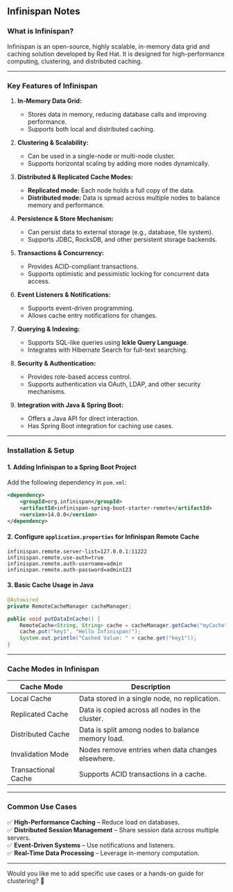 ## **Infinispan Notes**  

### **What is Infinispan?**  
Infinispan is an open-source, highly scalable, in-memory data grid and caching solution developed by Red Hat. It is designed for high-performance computing, clustering, and distributed caching.  

---

### **Key Features of Infinispan**  

1. **In-Memory Data Grid:**  
   - Stores data in memory, reducing database calls and improving performance.  
   - Supports both local and distributed caching.  

2. **Clustering & Scalability:**  
   - Can be used in a single-node or multi-node cluster.  
   - Supports horizontal scaling by adding more nodes dynamically.  

3. **Distributed & Replicated Cache Modes:**  
   - **Replicated mode:** Each node holds a full copy of the data.  
   - **Distributed mode:** Data is spread across multiple nodes to balance memory and performance.  

4. **Persistence & Store Mechanism:**  
   - Can persist data to external storage (e.g., database, file system).  
   - Supports JDBC, RocksDB, and other persistent storage backends.  

5. **Transactions & Concurrency:**  
   - Provides ACID-compliant transactions.  
   - Supports optimistic and pessimistic locking for concurrent data access.  

6. **Event Listeners & Notifications:**  
   - Supports event-driven programming.  
   - Allows cache entry notifications for changes.  

7. **Querying & Indexing:**  
   - Supports SQL-like queries using **Ickle Query Language**.  
   - Integrates with Hibernate Search for full-text searching.  

8. **Security & Authentication:**  
   - Provides role-based access control.  
   - Supports authentication via OAuth, LDAP, and other security mechanisms.  

9. **Integration with Java & Spring Boot:**  
   - Offers a Java API for direct interaction.  
   - Has Spring Boot integration for caching use cases.  

---

### **Installation & Setup**  

#### **1. Adding Infinispan to a Spring Boot Project**  
Add the following dependency in `pom.xml`:  

```xml
<dependency>
    <groupId>org.infinispan</groupId>
    <artifactId>infinispan-spring-boot-starter-remote</artifactId>
    <version>14.0.0</version>
</dependency>
```

#### **2. Configure `application.properties` for Infinispan Remote Cache**
```properties
infinispan.remote.server-list=127.0.0.1:11222
infinispan.remote.use-auth=true
infinispan.remote.auth-username=admin
infinispan.remote.auth-password=admin123
```

#### **3. Basic Cache Usage in Java**
```java
@Autowired
private RemoteCacheManager cacheManager;

public void putDataInCache() {
    RemoteCache<String, String> cache = cacheManager.getCache("myCache");
    cache.put("key1", "Hello Infinispan!");
    System.out.println("Cached Value: " + cache.get("key1"));
}
```

---

### **Cache Modes in Infinispan**  

| Cache Mode         | Description |
|--------------------|-------------|
| Local Cache       | Data stored in a single node, no replication. |
| Replicated Cache  | Data is copied across all nodes in the cluster. |
| Distributed Cache | Data is split among nodes to balance memory load. |
| Invalidation Mode | Nodes remove entries when data changes elsewhere. |
| Transactional Cache | Supports ACID transactions in a cache. |

---

### **Common Use Cases**  

✅ **High-Performance Caching** – Reduce load on databases.  
✅ **Distributed Session Management** – Share session data across multiple servers.  
✅ **Event-Driven Systems** – Use notifications and listeners.  
✅ **Real-Time Data Processing** – Leverage in-memory computation.  

---

Would you like me to add specific use cases or a hands-on guide for clustering? 🚀
